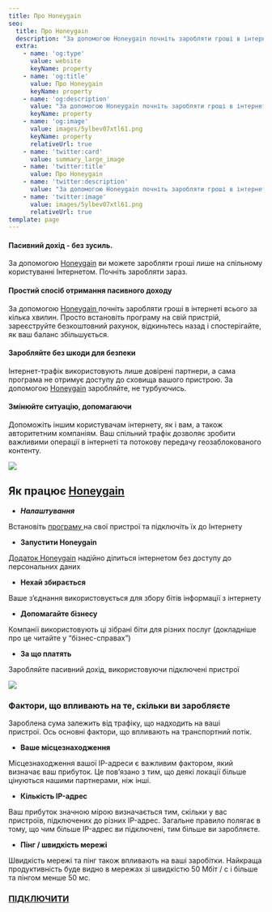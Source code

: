```yaml
---
title: Про Honeygain
seo:
  title: Про Honeygain
  description: "За допомогою Honeygain почніть заробляти гроші в інтернеті всього за кілька хвилин.\_Просто встановіть програму на свій пристрій"
  extra:
    - name: 'og:type'
      value: website
      keyName: property
    - name: 'og:title'
      value: Про Honeygain
      keyName: property
    - name: 'og:description'
      value: "За допомогою Honeygain почніть заробляти гроші в інтернеті всього за кілька хвилин.\_Просто встановіть програму на свій пристрій"
      keyName: property
    - name: 'og:image'
      value: images/5ylbev07xtl61.png
      keyName: property
      relativeUrl: true
    - name: 'twitter:card'
      value: summary_large_image
    - name: 'twitter:title'
      value: Про Honeygain
    - name: 'twitter:description'
      value: "За допомогою Honeygain почніть заробляти гроші в інтернеті всього за кілька хвилин.\_Просто встановіть програму на свій пристрій"
    - name: 'twitter:image'
      value: images/5ylbev07xtl61.png
      relativeUrl: true
template: page
---
```

#### Пасивний дохід - без зусиль.

За допомогою [Honeygain](http://bit.ly/3bvbbwy) ви можете заробляти гроші лише на спільному користуванні Інтернетом. Почніть заробляти зараз.

#### Простий спосіб отримання пасивного доходу

За допомогою [Honeygain ](http://bit.ly/3bvbbwy)почніть заробляти гроші в інтернеті всього за кілька хвилин. Просто встановіть програму на свій пристрій, зареєструйте безкоштовний рахунок, відкиньтесь назад і спостерігайте, як ваш баланс збільшується.

#### Заробляйте без шкоди для безпеки

Інтернет-трафік використовують лише довірені партнери, а сама програма не отримує доступу до сховища вашого пристрою. За допомогою [Honeygain](http://bit.ly/3bvbbwy) заробляйте, не турбуючись.

#### Змінюйте ситуацію, допомагаючи

Допоможіть іншим користувачам інтернету, як і вам, а також авторитетним компаніям. Ваш спільний трафік дозволяє зробити важливими операції в інтернеті та потокову передачу геозаблокованого контенту.

![](https://wone.pp.ua/images/f3dd090c38.jpg)

## Як працює [Honeygain](http://bit.ly/3bvbbwy)

*   ***Налаштування***

Встановіть [програму ](http://bit.ly/3bvbbwy)на свої пристрої та підключіть їх до Інтернету

*   **Запустити Honeygain**

[Додаток Honeygain](http://bit.ly/3bvbbwy) надійно ділиться інтернетом без доступу до персональних даних

*   **Нехай збирається**

Ваше з’єднання використовується для збору бітів інформації з інтернету

*   **Допомагайте бізнесу**

Компанії використовують ці зібрані біти для різних послуг (докладніше про це читайте у “бізнес-справах”)

*   **За що платять**

Заробляйте пасивний дохід, використовуючи підключені пристрої

![](https://wone.pp.ua/images/desc1.JPG)

### **Фактори, що впливають на те, скільки ви заробляєте**

Зароблена сума залежить від трафіку, що надходить на ваші пристрої. Ось основні фактори, що впливають на транспортний потік.

*   **Ваше місцезнаходження**

Місцезнаходження вашої IP-адреси є важливим фактором, який визначає ваш прибуток. Це пов’язано з тим, що деякі локації більше цінуються нашими партнерами, ніж інші.

*   **Кількість IP-адрес**

Ваш прибуток значною мірою визначається тим, скільки у вас пристроїв, підключених до різних IP-адрес. Загальне правило полягає в тому, що чим більше IP-адрес ви підключені, тим більше ви заробляєте.

*   **Пінг / швидкість мережі**

Швидкість мережі та пінг також впливають на ваші заробітки. Найкраща продуктивність буде видно в мережах зі швидкістю 50 Мбіт / с і більше та пінгом менше 50 мс. 

### [ПІДКЛЮЧИТИ ](http://bit.ly/3bvbbwy)
